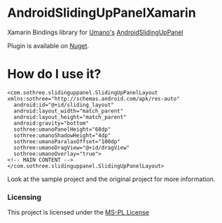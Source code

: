 # AndroidSlidingUpPanelXamarin

Xamarin Bindings library for [Umano's][umano] [AndroidSlidingUpPanel][AndroidSlidingUpPanel]

Plugin is available on [Nuget][Nuget].

How do I use it?
================

    <com.sothree.slidinguppanel.SlidingUpPanelLayout xmlns:sothree="http://schemas.android.com/apk/res-auto"
      android:id="@+id/sliding_layout"
      android:layout_width="match_parent"
      android:layout_height="match_parent"
      android:gravity="bottom"
      sothree:umanoPanelHeight="68dp"
      sothree:umanoShadowHeight="4dp"
      sothree:umanoParalaxOffset="100dp"
      sothree:umanoDragView="@+id/dragView"
      sothree:umanoOverlay="true">
    <!-- MAIN CONTENT -->
    </com.sothree.slidinguppanel.SlidingUpPanelLayout>
    
Look at the sample project and the original project for more information.

### Licensing

This project is licensed under the [MS-PL License](http://opensource.org/licenses/ms-pl.html)

[umano]: https://github.com/umano
[AndroidSlidingUpPanel]: https://github.com/umano/AndroidSlidingUpPanel
[Nuget]: https://www.nuget.org/packages/Xam.Plugins.Android.SlidingUpPanel/
